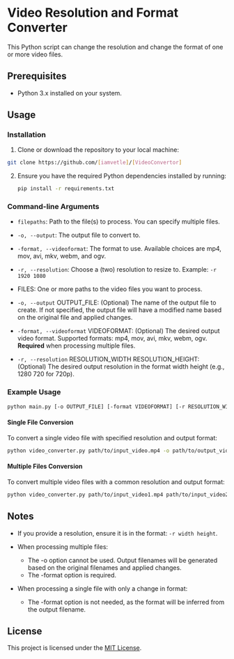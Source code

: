 # Video Resolution and Format Converter

This Python script can change the resolution and change the format of one or more video files.

## Prerequisites

- Python 3.x installed on your system.

## Usage

### Installation

1. Clone or download the repository to your local machine:
``` bash
git clone https://github.com/[iamvetle]/[VideoConvertor]
```
2. Ensure you have the required Python dependencies installed by running:
   ```bash
   pip install -r requirements.txt
   ```

### Command-line Arguments

- `filepaths`: Path to the file(s) to process. You can specify multiple files.
- `-o, --output`: The output file to convert to.
- `-format, --videoformat`: The format to use. Available choices are mp4, mov, avi, mkv, webm, and ogv.
- `-r, --resolution`: Choose a (two) resolution to resize to. Example: `-r 1920 1080`


- FILES: One or more paths to the video files you want to process.
- `-o, --output` OUTPUT_FILE: (Optional) The name of the output file to create. If not specified, the output file will have a modified name based on the original file and applied changes.
- `-format, --videoformat` VIDEOFORMAT: (Optional) The desired output video format. Supported formats: mp4, mov, avi, mkv, webm, ogv. **Required** when processing multiple files.
- `-r, --resolution` RESOLUTION_WIDTH RESOLUTION_HEIGHT: (Optional) The desired output resolution in the format width height (e.g., 1280 720 for 720p).


### Example Usage

``` bash
python main.py [-o OUTPUT_FILE] [-format VIDEOFORMAT] [-r RESOLUTION_WIDTH RESOLUTION_HEIGHT] FILES
```

#### Single File Conversion

To convert a single video file with specified resolution and output format:

```bash
python video_converter.py path/to/input_video.mp4 -o path/to/output_video.mp4 -r 1280 720 -format mp4
```

#### Multiple Files Conversion

To convert multiple video files with a common resolution and output format:

```bash
python video_converter.py path/to/input_video1.mp4 path/to/input_video2.mov -r 1920 1080 -format mov
```

## Notes

- If you provide a resolution, ensure it is in the format: `-r width height`.

- When processing multiple files:
    - The -o option cannot be used. Output filenames will be generated based on the original filenames and applied changes.
    - The -format option is required.
- When processing a single file with only a change in format:
    - The -format option is not needed, as the format will be inferred from the output filename.


## License

This project is licensed under the [MIT License](LICENSE).
